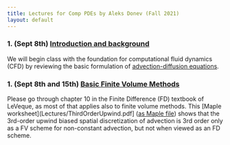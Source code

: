```yaml
---
title: Lectures for Comp PDEs by Aleks Donev (Fall 2021)
layout: default
---
```


### 1. (Sept 8th) [Introduction and background](Lectures/IntroNumPDEs.pdf)

We will begin class with the foundation for computational fluid dynamics (CFD) by reviewing the basic formulation of [advection-diffusion equations](Lectures/AdvDiffEqs.pdf).

### 1. (Sept 8th and 15th) [Basic Finite Volume Methods](Lectures/BasicFVM.pdf)

Please go through chapter 10 in the Finite Difference (FD) textbook of LeVeque, as most of that applies also to finite volume methods. This [Maple worksheet](Lectures/ThirdOrderUpwind.pdf] ([as Maple file](Lectures/ThirdOrderUpwind.mw)) shows that the 3rd-order upwind biased spatial discretization of advection is 3rd order only as a FV scheme for non-constant advection, but not when viewed as an FD scheme.
